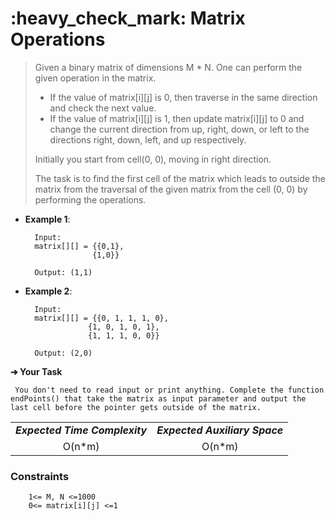 <h1>:heavy_check_mark: Matrix Operations </h1>
<blockquote>Given a binary matrix of dimensions M * N. One can perform the given operation in the matrix.

* If the value of matrix[i][j] is 0, then traverse in the same direction and check the next value.
* If the value of matrix[i][j] is 1, then update matrix[i][j] to 0 and change the current direction from up, right, down, or left to the directions right, down, left, and up respectively.

Initially you start from cell(0, 0), moving in right direction.

The task is to find the first cell of the matrix  which leads to outside the matrix from the traversal of the given matrix from the cell (0, 0) by performing the operations.</blockquote>

* **Example 1**:<br>

        Input:
        matrix[][] = {{0,1},
                     {1,0}}

        Output: (1,1)

* **Example 2**:<br>

        Input: 
        matrix[][] = {{0, 1, 1, 1, 0},
                    {1, 0, 1, 0, 1},
                    {1, 1, 1, 0, 0}}

        Output: (2,0)

**➔ Your Task**

     You don't need to read input or print anything. Complete the function endPoints() that take the matrix as input parameter and output the last cell before the pointer gets outside of the matrix.

<table align="center">
      <tr><td><em><b>Expected Time Complexity</td> <td><em><b>Expected Auxiliary Space</td></tr>
      <tr><td align="center">O(n*m)</td> <td align="center">O(n*m)</td></tr>
</table>

### **Constraints** 

        1<= M, N <=1000
        0<= matrix[i][j] <=1